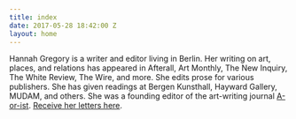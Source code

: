 ```yaml
---
title: index
date: 2017-05-28 18:42:00 Z
layout: home
---
```


Hannah Gregory is a writer and editor living in Berlin. Her writing on art, places, and relations has appeared in Afterall, Art Monthly, The New Inquiry, The White Review, The Wire, and more. She edits prose for various publishers. She has given readings at Bergen Kunsthall, Hayward Gallery, MUDAM, and others. She was a founding editor of the art-writing journal [A-or-ist](http://cargocollective.com/aorist/No-2). <a href="http://tinyletter.com/hnnh_g">Receive her letters here</a>.